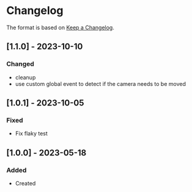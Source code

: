 ﻿# Changelog
The format is based on [Keep a Changelog](https://keepachangelog.com/en/1.0.0/).

## [1.1.0] - 2023-10-10
### Changed
- cleanup
- use custom global event to detect if the camera needs to be moved

## [1.0.1] - 2023-10-05
### Fixed
- Fix flaky test

## [1.0.0] - 2023-05-18
### Added
- Created
